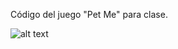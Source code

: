 Código del juego "Pet Me" para clase.

![alt text](https://img.itch.zone/aW1hZ2UvNjA5MzkyLzMyMzgwODQucG5n/794x1000/pt6IxR.png)
